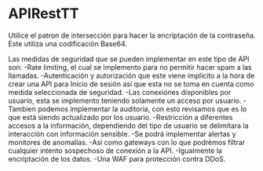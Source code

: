 # APIRestTT

Utilice el patron de intersección para hacer la encriptación de la contraseña. Este utiliza una codificación Base64.

Las medidas de seguridad que se pueden implementar en este tipo de API son:
  -Rate limiting, el cual se implemento para no permitir hacer spam a las llamadas.
  -Autenticación y autorización que este viene implicito a la hora de crear una API para Inicio de sesión así que esta no se toma en cuenta como medida seleccionada de seguridad.
  -Las conexiónes disponibles por usuario, esta se implemento teniendo solamente un acceso por usuario.
  -Tambien podemos implementar la auditoria, con esto revisamos que es lo que está siendo actualizado por los usuario.
  -Restricción a diferentes accesos a la información, dependiendo del tipo de usuario se delimitara la interacción con información sensible.
  -Se podrá implementar alertas y monitores de anomalias.
  -Así como gateways con lo que podrémos filtrar cualquier intento sospechoso de conexión a la API.
  -Igualmente la encriptación de los datos.
  -Una WAF para protección contra DDoS.
